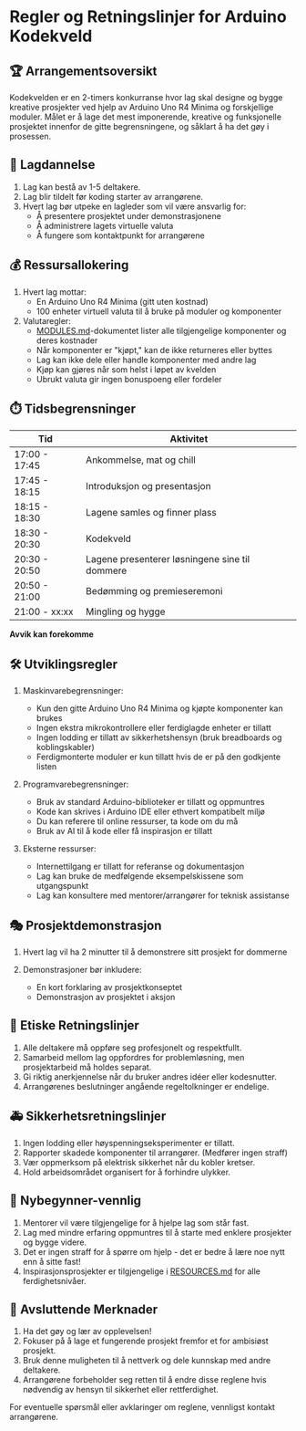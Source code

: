 # Regler og Retningslinjer for Arduino Kodekveld

## 🏆 Arrangementsoversikt

Kodekvelden er en 2-timers konkurranse hvor lag skal designe og bygge kreative prosjekter ved hjelp av Arduino Uno R4 Minima og forskjellige moduler. Målet er å lage det mest imponerende, kreative og funksjonelle prosjektet innenfor de gitte begrensningene, og såklart å ha det gøy i prosessen.

## 👥 Lagdannelse

1. Lag kan bestå av 1-5 deltakere.
2. Lag blir tildelt før koding starter av arrangørene.
3. Hvert lag bør utpeke en lagleder som vil være ansvarlig for:
   - Å presentere prosjektet under demonstrasjonene
   - Å administrere lagets virtuelle valuta
   - Å fungere som kontaktpunkt for arrangørene

## 💰 Ressursallokering

1. Hvert lag mottar:
   - En Arduino Uno R4 Minima (gitt uten kostnad)
   - 100 enheter virtuell valuta til å bruke på moduler og komponenter
2. Valutaregler:
   - [MODULES.md](./MODULES.md)-dokumentet lister alle tilgjengelige komponenter og deres kostnader
   - Når komponenter er "kjøpt," kan de ikke returneres eller byttes
   - Lag kan ikke dele eller handle komponenter med andre lag
   - Kjøp kan gjøres når som helst i løpet av kvelden
   - Ubrukt valuta gir ingen bonuspoeng eller fordeler

## ⏱️ Tidsbegrensninger

| Tid           | Aktivitet                                      |
| ------------- | ---------------------------------------------- |
| 17:00 - 17:45 | Ankommelse, mat og chill                       |
| 17:45 - 18:15 | Introduksjon og presentasjon                   |
| 18:15 - 18:30 | Lagene samles og finner plass                  |
| 18:30 - 20:30 | Kodekveld                                      |
| 20:30 - 20:50 | Lagene presenterer løsningene sine til dommere |
| 20:50 - 21:00 | Bedømming og premieseremoni                    |
| 21:00 - xx:xx | Mingling og hygge                              |

**Avvik kan forekomme**

## 🛠️ Utviklingsregler

1. Maskinvarebegrensninger:

   - Kun den gitte Arduino Uno R4 Minima og kjøpte komponenter kan brukes
   - Ingen ekstra mikrokontrollere eller ferdiglagde enheter er tillatt
   - Ingen lodding er tillatt av sikkerhetshensyn (bruk breadboards og koblingskabler)
   - Ferdigmonterte moduler er kun tillatt hvis de er på den godkjente listen

2. Programvarebegrensninger:

   - Bruk av standard Arduino-biblioteker er tillatt og oppmuntres
   - Kode kan skrives i Arduino IDE eller ethvert kompatibelt miljø
   - Du kan referere til online ressurser, ta kode om du må
   - Bruk av AI til å kode eller få inspirasjon er tillatt

3. Eksterne ressurser:
   - Internettilgang er tillatt for referanse og dokumentasjon
   - Lag kan bruke de medfølgende eksempelskissene som utgangspunkt
   - Lag kan konsultere med mentorer/arrangører for teknisk assistanse

## 🎭 Prosjektdemonstrasjon

1. Hvert lag vil ha 2 minutter til å demonstrere sitt prosjekt for dommerne
2. Demonstrasjoner bør inkludere:

   - En kort forklaring av prosjektkonseptet
   - Demonstrasjon av prosjektet i aksjon

## 🤝 Etiske Retningslinjer

1. Alle deltakere må oppføre seg profesjonelt og respektfullt.
2. Samarbeid mellom lag oppfordres for problemløsning, men prosjektarbeid må holdes separat.
3. Gi riktig anerkjennelse når du bruker andres idéer eller kodesnutter.
4. Arrangørenes beslutninger angående regeltolkninger er endelige.

## 🚑 Sikkerhetsretningslinjer

1. Ingen lodding eller høyspenningseksperimenter er tillatt.
2. Rapporter skadede komponenter til arrangører. (Medfører ingen straff)
3. Vær oppmerksom på elektrisk sikkerhet når du kobler kretser.
4. Hold arbeidsområdet organisert for å forhindre ulykker.

## 🔌 Nybegynner-vennlig

1. Mentorer vil være tilgjengelige for å hjelpe lag som står fast.
2. Lag med mindre erfaring oppmuntres til å starte med enklere prosjekter og bygge videre.
3. Det er ingen straff for å spørre om hjelp - det er bedre å lære noe nytt enn å sitte fast!
4. Inspirasjonsprosjekter er tilgjengelige i [RESOURCES.md](./RESOURCES.md) for alle ferdighetsnivåer.

## 📝 Avsluttende Merknader

1. Ha det gøy og lær av opplevelsen!
2. Fokuser på å lage et fungerende prosjekt fremfor et for ambisiøst prosjekt.
3. Bruk denne muligheten til å nettverk og dele kunnskap med andre deltakere.
4. Arrangørene forbeholder seg retten til å endre disse reglene hvis nødvendig av hensyn til sikkerhet eller rettferdighet.

For eventuelle spørsmål eller avklaringer om reglene, vennligst kontakt arrangørene.
